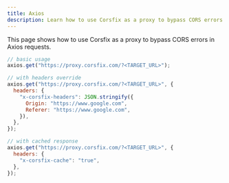 ```yaml
---
title: Axios
description: Learn how to use Corsfix as a proxy to bypass CORS errors in Axios requests.
---
```


This page shows how to use Corsfix as a proxy to bypass CORS errors in Axios requests.

```javascript
// basic usage
axios.get("https://proxy.corsfix.com/?<TARGET_URL>");

// with headers override
axios.get("https://proxy.corsfix.com/?<TARGET_URL>", {
  headers: {
    "x-corsfix-headers": JSON.stringify({
      Origin: "https://www.google.com",
      Referer: "https://www.google.com",
    }),
  },
});

// with cached response
axios.get("https://proxy.corsfix.com/?<TARGET_URL>", {
  headers: {
    "x-corsfix-cache": "true",
  },
});
```
